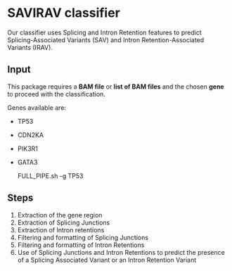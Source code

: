 # SAVIRAV classifier
Our classifier uses Splicing and Intron Retention features to predict Splicing-Associated Variants (SAV) and Intron Retention-Associated Variants (IRAV).

## Input
This package requires a **BAM file** or **list of BAM files** and the chosen **gene** to proceed with the classification.

Genes available are:
 - TP53
 - CDN2KA
 - PIK3R1
 - GATA3
    
    FULL_PIPE.sh -g TP53

## Steps

1. Extraction of the gene region
2. Extraction of Splicing Junctions 
3. Extraction of Intron retentions
4. Filtering and formatting of Splicing Junctions
5. Filtering and formatting of Intron Retentions
6. Use of Splicing Junctions and Intron Retentions to predict the presence of a Splicing Associated Variant or an Intron Retention Variant
